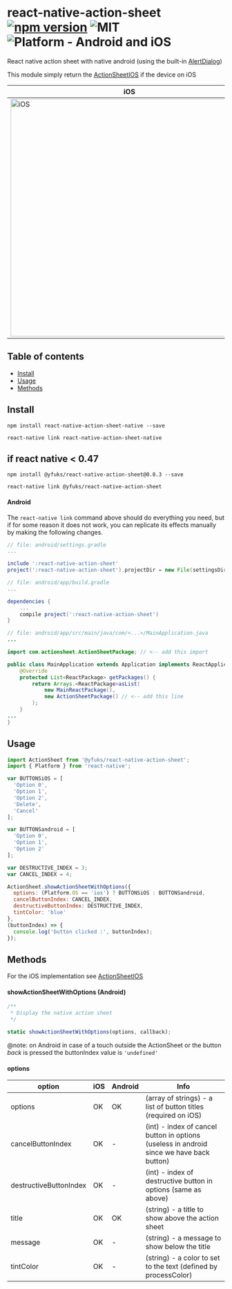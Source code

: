 # react-native-action-sheet [![npm version](https://badge.fury.io/js/%40yfuks%2Freact-native-action-sheet.svg)](https://badge.fury.io/js/%40yfuks%2Freact-native-action-sheet) ![MIT](https://img.shields.io/dub/l/vibe-d.svg) ![Platform - Android and iOS](https://img.shields.io/badge/platform-Android%20%7C%20iOS-yellow.svg)
React native action sheet with native android (using the built-in [AlertDialog](https://developer.android.com/reference/android/app/AlertDialog.html))

This module simply return the [ActionSheetIOS](https://facebook.github.io/react-native/docs/actionsheetios.html) if the device on iOS

iOS | Android
------- | ----
<img title="iOS" src="http://i.imgur.com/Y9n9jkb.png" height=550> | <img title="Android" src="http://i.imgur.com/oRXTG7g.png" height=550>

## Table of contents
- [Install](#install)
- [Usage](#usage)
- [Methods](#methods)

## Install

`npm install react-native-action-sheet-native --save`

`react-native link react-native-action-sheet-native`

## if react native < 0.47

`npm install @yfuks/react-native-action-sheet@0.0.3 --save`

`react-native link @yfuks/react-native-action-sheet`

#### Android

The `react-native link` command above should do everything you need, but if for some reason it does not work, you can replicate its effects manually by making the following changes.

```gradle
// file: android/settings.gradle
...

include ':react-native-action-sheet'
project(':react-native-action-sheet').projectDir = new File(settingsDir, '../node_modules/@yfuks/react-native-action-sheet/android')
```
```gradle
// file: android/app/build.gradle
...

dependencies {
    ...
    compile project(':react-native-action-sheet')
}
```

```java
// file: android/app/src/main/java/com/<...>/MainApplication.java
...

import com.actionsheet.ActionSheetPackage; // <-- add this import

public class MainApplication extends Application implements ReactApplication {
    @Override
    protected List<ReactPackage> getPackages() {
        return Arrays.<ReactPackage>asList(
            new MainReactPackage(),
            new ActionSheetPackage() // <-- add this line
        );
    }
...
}

```

## Usage

```javascript
import ActionSheet from '@yfuks/react-native-action-sheet';
import { Platform } from 'react-native';

var BUTTONSiOS = [
  'Option 0',
  'Option 1',
  'Option 2',
  'Delete',
  'Cancel'
];

var BUTTONSandroid = [
  'Option 0',
  'Option 1',
  'Option 2'
];

var DESTRUCTIVE_INDEX = 3;
var CANCEL_INDEX = 4;

ActionSheet.showActionSheetWithOptions({
  options: (Platform.OS == 'ios') ? BUTTONSiOS : BUTTONSandroid,
  cancelButtonIndex: CANCEL_INDEX,
  destructiveButtonIndex: DESTRUCTIVE_INDEX,
  tintColor: 'blue'
},
(buttonIndex) => {
  console.log('button clicked :', buttonIndex);
});
```

## Methods

For the iOS implementation see [ActionSheetIOS](https://facebook.github.io/react-native/docs/actionsheetios.html)

#### showActionSheetWithOptions (Android)
```javascript
/**
 * Display the native action sheet
 */

static showActionSheetWithOptions(options, callback);
```

@note: on Android in case of a touch outside the ActionSheet or the button *back* is pressed the buttonIndex value is ```'undefined'```

#### options

option | iOS  | Android | Info
------ | ---- | ------- | ----
options | OK | OK | (array of strings) - a list of button titles (required on iOS)
cancelButtonIndex | OK | - | (int) - index of cancel button in options (useless in android since we have back button)
destructiveButtonIndex | OK | - | (int) - index of destructive button in options (same as above)
title | OK | OK | (string) - a title to show above the action sheet
message | OK | - | (string) - a message to show below the title
tintColor | OK | - | (string) - a color to set to the text (defined by processColor)

